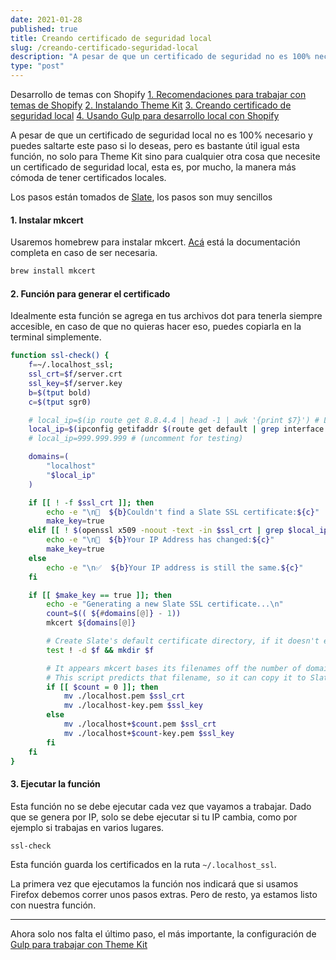 ```yaml
---
date: 2021-01-28
published: true
title: Creando certificado de seguridad local
slug: /creando-certificado-seguridad-local
description: "A pesar de que un certificado de seguridad no es 100% necesario para Theme Kit y Gulp, hace que nuestro proxy funcione mejor, además, es una función bastante útil en otros contextos."
type: "post"
---
```


<div class="bg-gray-100 w-10/12 m-auto border series-index">
	<span class="font-bold m-0 py-1 px-5 block text-blue-700">Desarrollo de temas con Shopify</span>
	<span class="block m-0 py-1 px-5 border-t border-gray-300 font-bold"><a href="/recomendaciones-trabajo-con-shopify">1. Recomendaciones para trabajar con temas de Shopify</a></span>
	<span class="block m-0 py-1 px-5 border-t border-gray-300 font-bold"><a href="/instalando-theme-kit">2. Instalando Theme Kit</a></span>
	<span class="block m-0 py-1 px-5 border-t border-gray-300 font-bold"><a href="/creando-certificado-seguridad-local" class="current">3. Creando certificado de seguridad local</a></span>
	<span class="block m-0 py-1 px-5 border-t border-gray-300 font-bold"><a href="/desarrollo-local-shopify-con-themekit-gulp">4. Usando Gulp para desarrollo local con Shopify</a></span>
</div>

A pesar de que un certificado de seguridad local no es 100% necesario y puedes saltarte este paso si lo deseas, pero es bastante útil igual esta función, no solo para Theme Kit sino para cualquier otra cosa que necesite un certificado de seguridad local, esta es, por mucho, la manera más cómoda de tener certificados locales.

Los pasos están tomados de <a href="https://shopify.github.io/slate/docs/create-a-self-signed-ssl-certificate" target="_blank">Slate</a>, los pasos son muy sencillos

#### 1. Instalar mkcert

Usaremos homebrew para instalar mkcert. <a href="https://github.com/FiloSottile/mkcert#installation" target="_blank">Acá</a> está la documentación completa en caso de ser necesaria.

```bash
brew install mkcert
```

#### 2. Función para generar el certificado
Idealmente esta función se agrega en tus archivos dot para tenerla siempre accesible, en caso de que no quieras hacer eso, puedes copiarla en la terminal simplemente.

```bash
function ssl-check() {
    f=~/.localhost_ssl;
    ssl_crt=$f/server.crt
    ssl_key=$f/server.key
    b=$(tput bold)
    c=$(tput sgr0)

    # local_ip=$(ip route get 8.8.4.4 | head -1 | awk '{print $7}') # Linux Version
    local_ip=$(ipconfig getifaddr $(route get default | grep interface | awk '{print $2}')) # Mac Version
    # local_ip=999.999.999 # (uncomment for testing)

    domains=(
        "localhost"
        "$local_ip"
    )

    if [[ ! -f $ssl_crt ]]; then
        echo -e "\n🛑  ${b}Couldn't find a Slate SSL certificate:${c}"
        make_key=true
    elif [[ ! $(openssl x509 -noout -text -in $ssl_crt | grep $local_ip) ]]; then
        echo -e "\n🛑  ${b}Your IP Address has changed:${c}"
        make_key=true
    else
        echo -e "\n✅  ${b}Your IP address is still the same.${c}"
    fi

    if [[ $make_key == true ]]; then
        echo -e "Generating a new Slate SSL certificate...\n"
        count=$(( ${#domains[@]} - 1))
        mkcert ${domains[@]}

        # Create Slate's default certificate directory, if it doesn't exist
        test ! -d $f && mkdir $f

        # It appears mkcert bases its filenames off the number of domains passed after the first one.
        # This script predicts that filename, so it can copy it to Slate's default location.
        if [[ $count = 0 ]]; then
            mv ./localhost.pem $ssl_crt
            mv ./localhost-key.pem $ssl_key
        else
            mv ./localhost+$count.pem $ssl_crt
            mv ./localhost+$count-key.pem $ssl_key
        fi
    fi
}
```

#### 3. Ejecutar la función
Esta función no se debe ejecutar cada vez que vayamos a trabajar. Dado que se genera por IP, solo se debe ejecutar si tu IP cambia, como por ejemplo si trabajas en varios lugares.

```bash
ssl-check
```
Esta función guarda los certificados en la ruta `~/.localhost_ssl`.

La primera vez que ejecutamos la función nos indicará que si usamos Firefox debemos correr unos pasos extras. Pero de resto, ya estamos listo con nuestra función.

***

Ahora solo nos falta el último paso, el más importante, la configuración de [Gulp para trabajar con Theme Kit](/desarrollo-local-shopify-con-themekit-gulp)